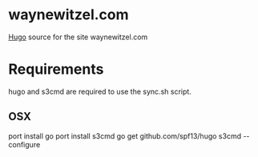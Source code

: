 waynewitzel.com
===============

[Hugo](http://gohugo.io) source for the site waynewitzel.com

Requirements
============

hugo and s3cmd are required to use the sync.sh script.

OSX
---

port install go
port install s3cmd
go get github.com/spf13/hugo
s3cmd --configure

